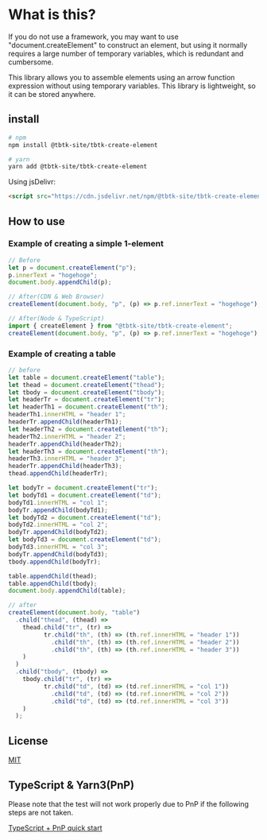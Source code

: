 # What is this?

If you do not use a framework, you may want to use "document.createElement" to construct an element, but using it normally requires a large number of temporary variables, which is redundant and cumbersome.

This library allows you to assemble elements using an arrow function expression without using temporary variables. This library  is lightweight, so it can be stored anywhere.

## install

```bash
# npm
npm install @tbtk-site/tbtk-create-element

# yarn
yarn add @tbtk-site/tbtk-create-element
```

Using jsDelivr:

```html
<script src="https://cdn.jsdelivr.net/npm/@tbtk-site/tbtk-create-element/dist/index.min.js"></script>
```

## How to use

### Example of creating a simple 1-element
```javascript
// Before
let p = document.createElement("p");
p.innerText = "hogehoge";
document.body.appendChild(p);

// After(CDN & Web Browser)
createElement(document.body, "p", (p) => p.ref.innerText = "hogehoge");

// After(Node & TypeScript)
import { createElement } from "@tbtk-site/tbtk-create-element";
createElement(document.body, "p", (p) => p.ref.innerText = "hogehoge");
```

### Example of creating a table
```javascript
// before
let table = document.createElement("table");
let thead = document.createElement("thead");
let tbody = document.createElement("tbody");
let headerTr = document.createElement("tr");
let headerTh1 = document.createElement("th");
headerTh1.innerHTML = "header 1";
headerTr.appendChild(headerTh1);
let headerTh2 = document.createElement("th");
headerTh2.innerHTML = "header 2";
headerTr.appendChild(headerTh2);
let headerTh3 = document.createElement("th");
headerTh3.innerHTML = "header 3";
headerTr.appendChild(headerTh3);
thead.appendChild(headerTr);

let bodyTr = document.createElement("tr");
let bodyTd1 = document.createElement("td");
bodyTd1.innerHTML = "col 1";
bodyTr.appendChild(bodyTd1);
let bodyTd2 = document.createElement("td");
bodyTd2.innerHTML = "col 2";
bodyTr.appendChild(bodyTd2);
let bodyTd3 = document.createElement("td");
bodyTd3.innerHTML = "col 3";
bodyTr.appendChild(bodyTd3);
tbody.appendChild(bodyTr);

table.appendChild(thead);
table.appendChild(tbody);
document.body.appendChild(table);

// after
createElement(document.body, "table")
  .child("thead", (thead) =>
    thead.child("tr", (tr) =>
          tr.child("th", (th) => (th.ref.innerHTML = "header 1"))
            .child("th", (th) => (th.ref.innerHTML = "header 2"))
            .child("th", (th) => (th.ref.innerHTML = "header 3"))
    )
  )
  .child("tbody", (tbody) =>
    tbody.child("tr", (tr) =>
          tr.child("td", (td) => (td.ref.innerHTML = "col 1"))
            .child("td", (td) => (td.ref.innerHTML = "col 2"))
            .child("td", (td) => (td.ref.innerHTML = "col 3"))
    )
  );
```

## License
[MIT](https://choosealicense.com/licenses/mit/)

## TypeScript & Yarn3(PnP)

Please note that the test will not work properly due to PnP if the following steps are not taken.

[TypeScript + PnP quick start](https://yarnpkg.com/getting-started/recipes#typescript--pnp-quick-start)
